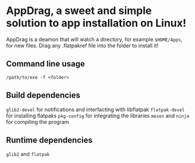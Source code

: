 # AppDrag, a sweet and simple solution to app installation on Linux!
AppDrag is a deamon that will watch a directory, for example `$HOME/Apps`, for new files. Drag any .flatpakref file into the folder to install it!

## Command line usage
`/path/to/exe -f <folder>`

## Build dependencies
`glib2-devel` for notifications and interfacting with libflatpak
`flatpak-devel` for installing flatpaks
`pkg-config` for integrating the libraries
`meson` and `ninja` for compiling the program

## Runtime dependencies
`glib2` and `flatpak`